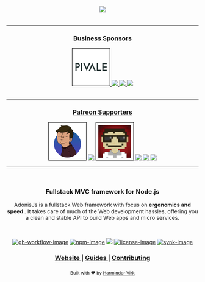 <div align="center">
  <img src="https://res.cloudinary.com/adonisjs/image/upload/q_100/v1558612869/adonis-readme_zscycu.jpg" width="600px">
</div>

<br />
<hr>

<div align="center">
  <h3>
    <a href="https://www.patreon.com/adonisframework">
      Business Sponsors
    </a>
  </h3>

  <a href="https://www.pivale.co/?utm_source=adonisjs" title="Barry Fisher">
    <img src="assets/pivale.png" width="100px">
  </a>

  <a href="https://cleaver.cloud/adonis/?utm_source=adonisjs" title="Cleaver">
    <img src="assets/cleavr.png" width="100px">
  </a>

  <a href="https://ably.com/?utm_source=adonisjs" title="Build realtime features you can trust to deliver at scale">
    <img src="assets/ably.jpeg" width="100px">
  </a>

  <a href="https://fossunited.org/?utm_source=adonisjs">
    <img src="assets/foss.png" width="100px">
  </a>

</div>

<br />
<hr>

<div align="center">
  <h3>
    <a href="https://www.patreon.com/adonisframework">
      Patreon Supporters
    </a>
  </h3>

  <a title="Bastien Crettenand">
  	<img src="assets/bastien-crettenand.png" width="100px">
  </a>

  <a href="https://github.com/olaoluwa-98" title="Emmanuel Awotunde">
    <img src="assets/emmanuel.png" width="100px">
  </a>

  <a href="https://mcsneaky.ap3k.pro/?utm_source=adonisjs" title="McSneaky">
  	<img src="assets/mc-sneaky.png" width="100px">
  </a>

  <a href="https://appmasters.io?utm_source=adonisjs" title="Expert in software development for small and medium sized companies">
  	<img src="assets/appmasters.jpg" width="100px">
  </a>

  <a href="http://repzo.com?utm_source=adonisjs" title="Smartest CRM / SFA for your field teams powered by Blockchain">
  	<img src="assets/repzo.jpeg" width="100px">
  </a>

  <a href="https://doconchain.com/?utm_source=adonisjs.com" title="Boost your business today with doconchain.com">
    <img src="assets/doconchain.jpeg" width="100px">
  </a>
</div>

<hr>


<br />

<div align="center">
  <h3>Fullstack MVC framework for Node.js</h3>
  <p>AdonisJs is a fullstack Web framework with focus on <strong> ergonomics and speed </strong>. It takes care of much of the Web development hassles, offering you a clean and stable API to build Web apps and micro services.</p>
</div>

<br />

<div align="center">

[![gh-workflow-image]][gh-workflow-url] [![npm-image]][npm-url] ![][typescript-image] [![license-image]][license-url] [![synk-image]][synk-url]

</div>

<div align="center">
  <h3>
    <a href="https://adonisjs.com">
      Website
    </a>
    <span> | </span>
    <a href="https://docs.adonisjs.com">
      Guides
    </a>
    <span> | </span>
    <a href="CONTRIBUTING.md">
      Contributing
    </a>
  </h3>
</div>

<div align="center">
  <sub>Built with ❤︎ by <a href="https://github.com/thetutlage">Harminder Virk</a>
</div>

[gh-workflow-image]: https://img.shields.io/github/workflow/status/adonisjs/core/test?style=for-the-badge
[gh-workflow-url]: https://github.com/adonisjs/core/actions/workflows/test.yml "Github action"

[npm-image]: https://img.shields.io/npm/v/@adonisjs/core/latest.svg?style=for-the-badge&logo=npm
[npm-url]: https://www.npmjs.com/package/@adonisjs/core/v/latest "npm"

[typescript-image]: https://img.shields.io/badge/Typescript-294E80.svg?style=for-the-badge&logo=typescript

[license-url]: LICENSE.md
[license-image]: https://img.shields.io/github/license/adonisjs/adonis-framework?style=for-the-badge

[synk-image]: https://img.shields.io/snyk/vulnerabilities/github/adonisjs/core?label=Synk%20Vulnerabilities&style=for-the-badge
[synk-url]: https://snyk.io/test/github/adonisjs/core?targetFile=package.json "synk"
